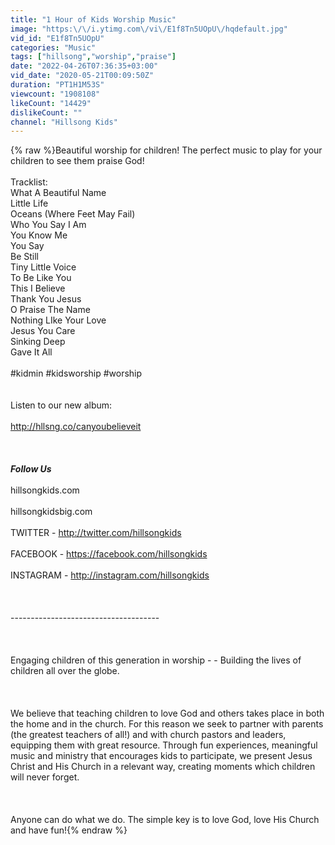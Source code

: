```yaml
---
title: "1 Hour of Kids Worship Music"
image: "https:\/\/i.ytimg.com\/vi\/E1f8Tn5UOpU\/hqdefault.jpg"
vid_id: "E1f8Tn5UOpU"
categories: "Music"
tags: ["hillsong","worship","praise"]
date: "2022-04-26T07:36:35+03:00"
vid_date: "2020-05-21T00:09:50Z"
duration: "PT1H1M53S"
viewcount: "1908108"
likeCount: "14429"
dislikeCount: ""
channel: "Hillsong Kids"
---
```

{% raw %}Beautiful worship for children! The perfect music to play for your children to see them praise God! <br /><br />Tracklist:<br />What A Beautiful Name<br />Little Life<br />Oceans (Where Feet May Fail)<br />Who You Say I Am<br />You Know Me<br />You Say<br />Be Still<br />Tiny Little Voice<br />To Be Like You<br />This I Believe <br />Thank You Jesus<br />O Praise The Name<br />Nothing LIke Your Love<br />Jesus You Care<br />Sinking Deep<br />Gave It All<br /><br />#kidmin #kidsworship #worship<br /><br /><br />Listen to our new album:<br /><br /><a rel="nofollow" target="blank" href="http://hllsng.co/canyoubelieveit">http://hllsng.co/canyoubelieveit</a><br /><br /><br /><br />*******Follow Us*******<br /><br />hillsongkids.com<br /><br />hillsongkidsbig.com<br /><br />TWITTER - <a rel="nofollow" target="blank" href="http://twitter.com/hillsongkids">http://twitter.com/hillsongkids</a><br /><br />FACEBOOK - <a rel="nofollow" target="blank" href="https://facebook.com/hillsongkids">https://facebook.com/hillsongkids</a><br /><br />INSTAGRAM - <a rel="nofollow" target="blank" href="http://instagram.com/hillsongkids">http://instagram.com/hillsongkids</a><br /><br /><br /><br />-------------------------------------<br /><br /><br /><br />Engaging children of this generation in worship - - Building the lives of children all over the globe.<br /><br /><br /><br />We believe that teaching children to love God and others takes place in both the home and in the church. For this reason we seek to partner with parents (the greatest teachers of all!) and with church pastors and leaders, equipping them with great resource. Through fun experiences, meaningful music and ministry that encourages kids to participate, we present Jesus Christ and His Church in a relevant way, creating moments which children will never forget.<br /><br /><br /><br />Anyone can do what we do. The simple key is to love God, love His Church and have fun!{% endraw %}
